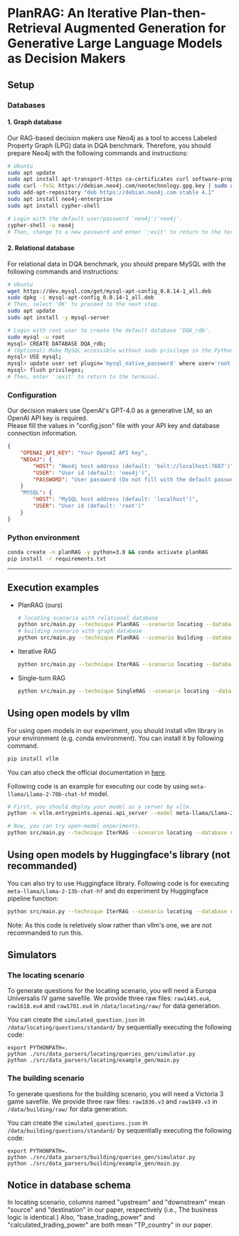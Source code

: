 # PlanRAG: An Iterative Plan-then-Retrieval Augmented Generation for Generative Large Language Models as Decision Makers

## Setup 
### Databases
#### 1. Graph database
Our RAG-based decision makers use Neo4j as a tool to access Labeled Property Graph (LPG) data in DQA benchmark.
Therefore, you should prepare Neo4j with the following commands and instructions:
```bash
# Ubuntu
sudo apt update
sudo apt install apt-transport-https ca-certificates curl software-properties-common
sudo curl -fsSL https://debian.neo4j.com/neotechnology.gpg.key | sudo apt-key add -
sudo add-apt-repository "deb https://debian.neo4j.com stable 4.1"
sudo apt install neo4j-enterprise
sudo apt install cypher-shell

# Login with the default user/password 'neo4j'/'neo4j'.
cypher-shell -u neo4j
# Then, change to a new password and enter ':exit' to return to the terminal.
```
#### 2. Relational database
For relational data in DQA benchmark, you should prepare MySQL with the following commands and instructions:
```bash
# Ubuntu
wget https://dev.mysql.com/get/mysql-apt-config_0.8.14-1_all.deb
sudo dpkg -i mysql-apt-config_0.8.14-1_all.deb
# Then, select 'OK' to proceed to the next step.
sudo apt update
sudo apt install -y mysql-server

# Login with root user to create the default database 'DQA_rdb'.
sudo mysql -u root
mysql> CREATE DATABASE DQA_rdb;
# (Optional) Make MySQL accessible without sudo privilege in the Python environment.
mysql> USE mysql;
mysql> update user set plugin='mysql_native_password' where user='root';
mysql> flush privileges;
# Then, enter ':exit' to return to the terminal.
```
### Configuration
Our decision makers use OpenAI's GPT-4.0 as a generative LM, so an OpenAI API key is required.   
Please fill the values in "config.json" file with your API key and database connection information.
```json
{
    "OPENAI_API_KEY": "Your OpenAI API key",
    "NEO4J": {
        "HOST": "Neo4j host address (default: 'bolt://localhost:7687')", 
        "USER": "User id (default: 'neo4j')",
        "PASSWORD": "User password (Do not fill with the default password 'neo4j')"
    }
    "MYSQL": {
        "HOST": "MySQL host address (default: 'localhost')",
        "USER": "User id (default: 'root')"
    }
}
```
### Python environment
```bash
conda create -n planRAG -y python=3.8 && conda activate planRAG
pip install -r requirements.txt
```

***
## Execution examples
+ PlanRAG (ours)
  ```bash
  # locating scenario with relational database
  python src/main.py --technique PlanRAG --scenario locating --database relational --question_num 1
  # building scenario with graph database
  python src/main.py --technique PlanRAG --scenario building --database graph --question_num 1
  ```
+ Iterative RAG
  ```bash
  python src/main.py --technique IterRAG --scenario locating --database graph --question_num 1
  ```
+ Single-turn RAG
  ```bash
  python src/main.py --technique SingleRAG --scenario locating --database graph --question_num 1
  ```


## Using open models by vllm

For using open models in our experiment, you should install vllm library in your environment (e.g. conda environment). You can install it by following command. 
```bash
pip install vllm
```
You can also check the official documentation in [here](https://docs.vllm.ai/en/latest/getting_started/installation.html).

Following code is an example for executing our code by using `meta-llama/Llama-2-70b-chat-hf` model. 

```bash
# First, you should deploy your model as a server by vllm.
python -m vllm.entrypoints.openai.api_server --model meta-llama/Llama-2-70b-chat-hf

# Now, you can try open-model experiments.
python src/main.py --technique IterRAG --scenario locating --database relational --question_num 1 --model meta-llama/Llama-2-70b-chat-hf
```


## Using open models by Huggingface's library (not recommanded)

You can also try to use Huggingface library. Following code is for executing `meta-llama/Llama-2-13b-chat-hf` and do experiment by Huggingface pipeline function:

```bash
python src/main.py --technique IterRAG --scenario locating --database relational --question_num 1 --model meta-llama/Llama-2-13b-chat-hf --open_model_method huggingface
```

Note: As this code is reletively slow rather than vllm's one, we are not recommanded to run this.

## Simulators

### The locating scenario

To generate questions for the locating scenario, you will need a Europa Universalis IV game savefile. We provide three raw files: `raw1445.eu4`, `raw1618.eu4` and `raw1701.eu4` in `/data/locating/raw/` for data generation.

You can create the `simulated_question.json` in `/data/locating/questions/standard/` by sequentially executing the following code:

```
export PYTHONPATH=.
python ./src/data_parsers/locating/queries_gen/simulator.py
python ./src/data_parsers/locating/example_gen/main.py
```

### The building scenario


To generate questions for the building scenario, you will need a Victoria 3 game savefile.  We provide three raw files: `raw1836.v3` <!--`raw1839.v3` --> and `raw1849.v3` in `/data/building/raw/` for data generation.

You can create the `simulated_questions.json` in `/data/building/questions/standard/` by sequentially executing the following code:

```
export PYTHONPATH=.
python ./src/data_parsers/building/queries_gen/simulator.py
python ./src/data_parsers/building/example_gen/main.py
```


## Notice in database schema
In locating scenario, columns named "upstream" and "downstream" mean "source" and "destination" in our paper, respectively (i.e., The business logic is identical.)
Also, "base_trading_power" and "calculated_trading_power" are both mean "TP_country" in our paper.


